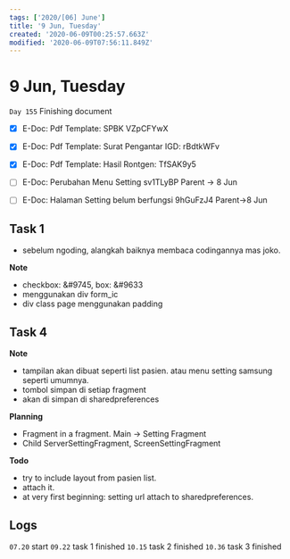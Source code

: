 ```yaml
---
tags: ['2020/[06] June']
title: '9 Jun, Tuesday'
created: '2020-06-09T00:25:57.663Z'
modified: '2020-06-09T07:56:11.849Z'
---
```


# 9 Jun, Tuesday

`Day 155` Finishing document

- [x] E-Doc: Pdf Template: SPBK VZpCFYwX
- [x] E-Doc: Pdf Template: Surat Pengantar IGD: rBdtkWFv
- [x] E-Doc: Pdf Template: Hasil Rontgen: TfSAK9y5
- [ ] E-Doc: Perubahan Menu Setting sv1TLyBP Parent -> 8 Jun
- [ ] E-Doc: Halaman Setting belum berfungsi 9hGuFzJ4 Parent->8 Jun


## Task 1
- sebelum ngoding, alangkah baiknya membaca codingannya mas joko.

**Note**
- checkbox: &#9745, box: &#9633
- menggunakan div form_ic
- div class page menggunakan padding

## Task 4
**Note**
- tampilan akan dibuat seperti list pasien. atau menu setting samsung seperti umumnya. 
- tombol simpan di setiap fragment
- akan di simpan di sharedpreferences

**Planning**
- Fragment in a fragment. Main -> Setting Fragment
- Child ServerSettingFragment, ScreenSettingFragment 

**Todo**
- try to include layout from pasien list.
- attach it.
- at very first beginning: setting url attach to sharedpreferences.


## Logs
`07.20` start
`09.22` task 1 finished
`10.15` task 2 finished
`10.36` task 3 finished


